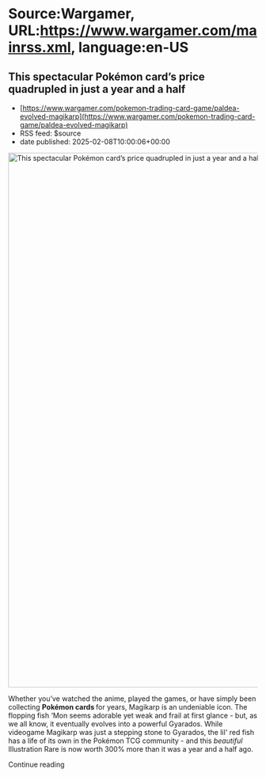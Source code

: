 # Source:Wargamer, URL:https://www.wargamer.com/mainrss.xml, language:en-US

## This spectacular Pokémon card’s price quadrupled in just a year and a half
 - [https://www.wargamer.com/pokemon-trading-card-game/paldea-evolved-magikarp](https://www.wargamer.com/pokemon-trading-card-game/paldea-evolved-magikarp)
 - RSS feed: $source
 - date published: 2025-02-08T10:00:06+00:00

<img width="1920" height="1080" src="https://www.wargamer.com/wp-content/sites/wargamer/2025/02/magikarp-203-price-change-story.jpg" class="webfeedsFeaturedVisual" alt="This spectacular Pokémon card&#8217;s price quadrupled in just a year and a half" title="This spectacular Pokémon card&#8217;s price quadrupled in just a year and a half">
								<p>Whether you’ve watched the anime, played the games, or have simply been collecting <strong>Pokémon cards </strong>for years, Magikarp is an undeniable icon. The flopping fish ‘Mon seems adorable yet weak and frail at first glance - but, as we all know, it eventually evolves into a powerful Gyarados. While videogame Magikarp was just a stepping stone to Gyarados, the lil' red fish has a life of its own in the Pokémon TCG community - and this <em>beautiful</em> Illustration Rare is now worth 300% more than it was a year and a half ago.</p>
 				<div>
				Continue reading <a href="https://www.wargamer.com/pokemon-trading-card-game/paldea-evo

